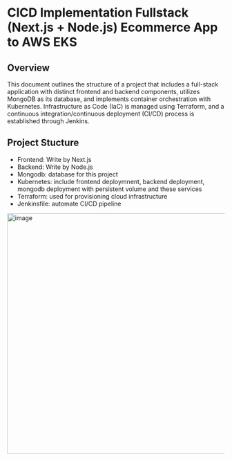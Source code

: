 # CICD Implementation Fullstack (Next.js + Node.js) Ecommerce App to AWS EKS
## Overview 
This document outlines the structure of a project that includes a full-stack application with distinct frontend and backend components, utilizes MongoDB as its database, and implements container orchestration with Kubernetes. Infrastructure as Code (IaC) is managed using Terraform, and a continuous integration/continuous deployment (CI/CD) process is established through Jenkins.

## Project Stucture 
- Frontend: Write by Next.js
- Backend: Write by Node.js
- Mongodb: database for this project
- Kubernetes: include frontend deploymnent, backend deployment, mongodb deployment with persistent volume and these services
- Terraform: used for provisioning cloud infrastructure
- Jenkinsfile: automate CI/CD pipeline

<img width="556" alt="image" src="https://github.com/user-attachments/assets/5d6f166b-56c3-4326-adce-155023198f50">
